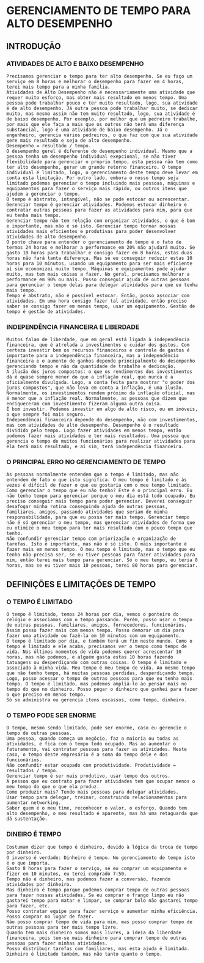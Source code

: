 # GERENCIAMENTO DE TEMPO PARA ALTO DESEMPENHO

## INTRODUÇÃO

### ATIVIDADES DE ALTO E BAIXO DESEMPENHO

    Precisamos gerenciar o tempo para ter alto desempenho. Se eu faço um serviço em 8 horas e melhorar o desempenho para fazer em 4 horas, terei mais tempo para a minha família.
    Atividades de Alto Desempenho não é necessariamente uma atividade que requer muito esforço, mas obter mais resultado em menos tempo. Uma pessoa pode trabalhar pouco e ter muito resultado, logo, sua atividade é de alto desempenho. Já outra pessoa pode trabalhar muito, se dedicar muito, mas mesmo assim não tem muito resultado, logo, sua atividade é de baixo desempenho. Por exemplo, por melhor que um pedreiro trabalhe, por mais que ele faça a mais que os outros não terá uma diferença substancial, logo é uma atividade de baixo desempenho. Já o engenheiro, gerencia vários pedreiros, o que faz com que sua atividade gere mais resultado e seja de alto desempenho.
    Desempenho = resultado / tempo.
    O desempenho gerel é diferente do desempenho individual. Mesmo que a pessoa tenha um desempenho individual exepcional, se não tiver flexibilidade para gerenciar o próprio tempo, esta pessoa não tem como ter alto desempenho, gerar um grande retorno financeiro. O tempo índividual é limitado, logo, o gerenciamento deste tempo deve levar em conta esta limitação. Por outro lado, embora o nosso tempo seja limitado podemos gerenciar o tempo incluindo mais pessoas, máquinas e equipamentos para fazer o serviço mais rápido, ou outros itens que ajudem a gerenciar o tempo.
    O tempo é abstrato, intangível, não se pode estocar ou acrescentar. Gerenciar tempo é gerenciar atividades. Podemos estocar dinheiro e contratar outras pessoas para fazer as atividades para mim, para que eu tenha mais tempo.
    Gerenciar tempo não tem relação com organizar atividades, o que é bom e importante, mas não é só isto. Gerenciar tempo tornar nossas atividades mais eficientes e produtivas para poder desenvolver atividades de alto desempenho.
    O ponto chave para entender o gerenciamento de tempo é o fato de termos 24 horas e melhorar a performance em 20% não ajudará muito. Se gasto 10 horas para trabalhar e consigo fazer em 8 horas, estas duas horas não fará tanta diferença. Mas se eu conseguir reduzir estas 10 horas para 10 minutos, usando um equipamento para ser mais eficiente aí sim economizei muito tempo. Máquinas e equipamentos pode ajudar muito, mas tem mais coisas a fazer. No geral, precisamos melhorar a performance em 90% ou mais. Posso conseguir ajuda de outras pessoas para gerenciar o tempo delas para delegar atividades para que eu tenha mais tempo.
    Tempo é abstrato, não é possível estocar. Então, posso associar com atividades. Em uma hora consigo fazer tal atividade, então preciso saber se consigo fazer em menos tempo, usar um equipamento. Gestão de tempo é gestão de atividades.

### INDEPENDÊNCIA FINANCEIRA E LIBERDADE

    Muitos falam de liberdade, que em geral está ligada à independência financeira, que é atrelada a investimentos e cuidar dos gastos. Com certeza investir bem os recursos financeiros e controle de gastos é importante para a independência financeira, mas a independência financeira e o aumento de ganhos depende principalmente do desempenho gerenciando tempo e não da quantidade de trabalho e dedicação.
    A ilusão dos juros compostos: o que os rendimentos dos investimentos dá é quase sempre menor do que a inflação real, que nunca é a oficialmente divulgada. Logo, a conta feita para mostrar "o poder dos juros compostos", que não leva em conta a inflação, é uma ilusão. Normalmente, os investimentos rendem próximo da inflação oficial, mas é menor que a inflação real. Normalmente, as pessoas que dizem que enriqueceram com investimento fizeram alguma outra coisa.
    É bom investir. Podemos investir em algo de alto risco, ou em imóveis, o que sempre foi mais seguro.
    Independêncai financeira depende do desempenho, não com investimentos, mas com atividades de alto desempenho. Desempenho é o resultado dividido pelo tempo. Logo fazer atividades em menos tempo, então podemos fazer mais atividades e ter mais resultados. Uma pessoa que gerencia o tempo de muitos funcionários para realizar atividades para ela terá mais resultado, e aí sim, terá independência financeira.

### O PRINCIPAL ERRO NO GERENCIAMENTO DE TEMPO

    As pessoas normalmente entendem que o tempo é limitado, mas não entendem de fato o que isto significa. O meu tempo é limitado e às vezes é difícil de fazer o que eu gostaria com o meu tempo limitado. Como gerenciar o tempo que eu não tenho? Este é o principal erro. Eu não tenho tempo para gerenciar porque o meu dia está todo ocupado. Eu preciso conseguir mais tempo para poder gerenciar. Deverei conseguir desafogar minha rotina conseguindo ajuda de outras pessoas, familiares, amigos, passando atividades que seriam de minha responsabilidade, para que eu possa ter mais tempo. Gerenciar tempo não é só gerenciar o meu tempo, mas gerenciar atividades de forma que eu otimize o meu tempo para ter mais resultado com o pouco tempo que tenho. 
    Não confundir gerenciar tempo com priorização e organização de tarefas. Isto é importante, mas não é só isto. O mais importante é fazer mais em menos tempo. O meu tempo é limitado, mas o tempo que eu tenho não precisa ser, se eu tiver pessoas para fazer atividades para mim, então terei mais tempo para gerenciar. Só o meu tempo, eu teria 8 horas, mas se eu tiver mais 10 pessoas, terei 80 horas para gerenciar.

## DEFINIÇÕES E LIMITAÇÕES DE TEMPO

### O TEMPO É LIMITADO

    O tempo é limitado, temos 24 horas por dia, vemos o ponteiro do relógio e associamos com o tempo passando. Porém, posso usar o tempo de outras pessoas, familiares, amigos, fornecedores, funcionários. Assim posso fazer mais com menos tempo. Posso demorar um dia para fazer uma atividade ou fazê-la em 10 minutos com um equipamento. 
    O tempo é limitado por dia, e também terá um fim neste mundo. Como o tempo é limitado e ele acaba, precisamos ver o tempo como tempo de vida. Nos últimos momentos de vida podemos querer acrescentar 10 horas, mas não podemos, e alguém gasta estas 10 horas fazendo tatuagens ou desperdiçando com outras coisas. O tempo é limitado e associado à minha vida. Meu tempo é meu tempo de vida. Ao mesmo tempo que não tenho tempo, há muitas pessoas perdidas, desperdiçando tempo. Logo, posso acessar o tempo de outras pessoas para que eu tenha mais tempo. O tempo é limitado, mas podemos ampliá-lo ao pensar mais no tempo do que no dinheiro. Posso pegar o dinheiro que ganhei para fazer o que preciso em menos tempo.
    Só se administra ou gerencia itens escassos, como tempo, dinheiro.

### O TEMPO PODE SER ENORME

    O tempo, mesmo sendo limitado, pode ser enorme, caso eu gerencie o tempo de outras pessoas.
    Uma pessoa, quando começa um negócio, faz a maioria ou todas as atividades, e fica com o tempo todo ocupado. Mas ao aumentar o faturamento, vai contratar pessoas para fazer as atividades. Neste caso, o tempo deste empresário é a soma do tempo dele e dos funcionários.
    Não confundir estar ocupado com produtividade. Produtividade = resultados / tempo.
    Gerenciar tempo é ser mais produtivo, usar tempo dos outros.
    A pessoa que eu contrato para fazer atividades tem que ocupar menos o meu tempo do que o que ela produz.
    Como produzir mais? Tendo mais pessoas para delegar atividades.
    Usar tempo para delegar, treinar, construindo relacionamentos para aumentar networking.
    Saber quem é o meu time, reconhecer o valor, o esforço. Quando tem alto desempenho, o meu resultado é aparente, mas há uma retaguarda que dá sustentação.

### DINEIRO É TEMPO

    Costumam dizer que tempo é dinheiro, devido à lógica da troca de tempo por dinheiro.
    O inverso é verdade: Dinheiro é tempo. No gerenciamento de tempo isto é o que importa.
    Gasto 8 horas para fazer o serviço, se eu comprar um equipamento e fizer em 10 minutos, eu terei comprado 7:50.
    Tempo não é dinheiro, mas podemos fazer a conversão, fazendo atividades por dinheiro.
    Mas dinheiro é tempo porque podemos comprar tempo de outras pessoas para fazer nossas atividades. Se eu comprar o frango limpo eu não gastarei tempo para matar e limpar, se comprar bolo não gastarei tempo para fazer, etc.
    Posso contratar equipe para fazer serviço e aumentar minha eficiência.
    Posso comprar no lugar de fazer.
    Não posso comprar tempo de vida para mim, mas posso comprar tempo de outras pessoas para ter mais tempo livre.
    Quando tem mais dinheiro somos mais livres, a ideia da liberdade financeira, pois tem-se mais dinheiro para comprar tempo de outras pessoas para fazer minhas atividades.
    Posso distribuir tarefas com familiares, mas esta ajuda é limitada.
    Dinheiro é limitado também, mas não tanto quanto o tempo.

